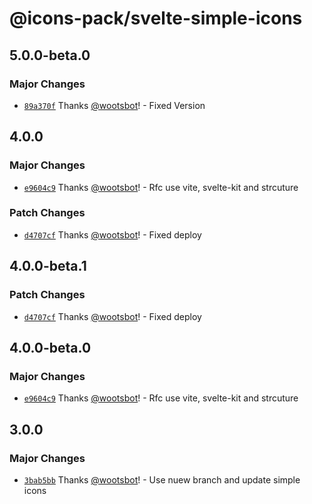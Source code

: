 # @icons-pack/svelte-simple-icons

## 5.0.0-beta.0

### Major Changes

- [`89a370f`](https://github.com/icons-pack/svelte-simple-icons/commit/89a370f9cacb2a938c48e31c1fdbea0bce852e6a) Thanks [@wootsbot](https://github.com/wootsbot)! - Fixed Version

## 4.0.0

### Major Changes

- [`e9604c9`](https://github.com/icons-pack/svelte-simple-icons/commit/e9604c90e1ea77fb090419d848b51e14a5fde758) Thanks [@wootsbot](https://github.com/wootsbot)! - Rfc use vite, svelte-kit and strcuture

### Patch Changes

- [`d4707cf`](https://github.com/icons-pack/svelte-simple-icons/commit/d4707cf6a2f6bb5842e8fe005a2e97f25725569c) Thanks [@wootsbot](https://github.com/wootsbot)! - Fixed deploy

## 4.0.0-beta.1

### Patch Changes

- [`d4707cf`](https://github.com/icons-pack/svelte-simple-icons/commit/d4707cf6a2f6bb5842e8fe005a2e97f25725569c) Thanks [@wootsbot](https://github.com/wootsbot)! - Fixed deploy

## 4.0.0-beta.0

### Major Changes

- [`e9604c9`](https://github.com/icons-pack/svelte-simple-icons/commit/e9604c90e1ea77fb090419d848b51e14a5fde758) Thanks [@wootsbot](https://github.com/wootsbot)! - Rfc use vite, svelte-kit and strcuture

## 3.0.0

### Major Changes

- [`3bab5bb`](https://github.com/icons-pack/svelte-simple-icons/commit/3bab5bbcbc4b7cf712438e7eae31182047087ead) Thanks [@wootsbot](https://github.com/wootsbot)! - Use nuew branch and update simple icons
